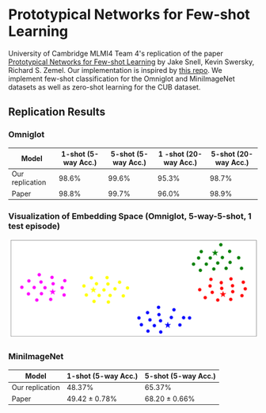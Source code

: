 # Prototypical Networks for Few-shot Learning
University of Cambridge MLMI4 Team 4's replication of the paper [Prototypical Networks for Few-shot Learning](https://arxiv.org/abs/1703.05175) by Jake Snell, Kevin Swersky, Richard S. Zemel. Our implementation is inspired by [this repo](https://github.com/orobix/Prototypical-Networks-for-Few-shot-Learning-PyTorch). We implement few-shot classification for the Omniglot and MiniImageNet datasets as well as zero-shot learning for the CUB dataset.

## Replication Results
### Omniglot
| Model | 1-shot (5-way Acc.) | 5-shot (5-way Acc.) | 1 -shot (20-way Acc.) | 5-shot (20-way Acc.)|
| --- | --- | --- | --- | --- |
| Our replication | 98.6% | 99.6%| 95.3% | 98.7% |
| Paper | 98.8% | 99.7% | 96.0% | 98.9%|

### Visualization of Embedding Space (Omniglot, 5-way-5-shot, 1 test episode)
![Visualization of Embedding SpaceMLP for MNIST training curve](https://github.com/Wenlin-Chen/Prototypical-Networks-for-Few-shot-Learning/blob/main/src/visualization.png)

### MiniImageNet
| Model | 1-shot (5-way Acc.) | 5-shot (5-way Acc.) |
| --- | --- | --- |
| Our replication | 48.37% | 65.37% |
| Paper | 49.42 ± 0.78% | 68.20 ± 0.66%|
